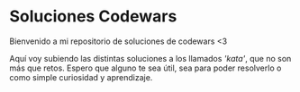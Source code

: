 # Soluciones Codewars

Bienvenido a mi repositorio de soluciones de codewars <3

Aquí voy subiendo las distintas soluciones a los llamados _'kata'_, que no son más que retos. Espero que alguno te sea útil, sea para poder resolverlo o como simple curiosidad y aprendizaje.
